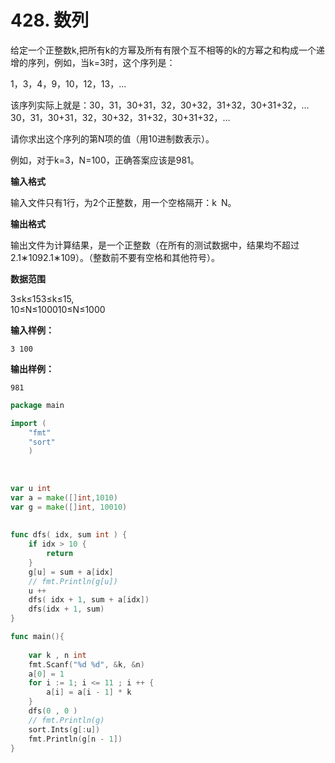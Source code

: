 # 428. 数列



给定一个正整数k,把所有k的方幂及所有有限个互不相等的k的方幂之和构成一个递增的序列，例如，当k=3时，这个序列是：

1，3，4，9，10，12，13，…

该序列实际上就是：30，31，30+31，32，30+32，31+32，30+31+32，…30，31，30+31，32，30+32，31+32，30+31+32，…

请你求出这个序列的第N项的值（用10进制数表示）。 

例如，对于k=3，N=100，正确答案应该是981。

**输入格式**

输入文件只有1行，为2个正整数，用一个空格隔开：k N。

**输出格式**

输出文件为计算结果，是一个正整数（在所有的测试数据中，结果均不超过2.1∗1092.1∗109）。（整数前不要有空格和其他符号）。

**数据范围**

3≤k≤153≤k≤15,  
10≤N≤100010≤N≤1000

**输入样例：**

```text
3 100
```

**输出样例：**

```text
981
```

```go
package main 

import (
    "fmt"
    "sort"
    )
    
    
    
var u int
var a = make([]int,1010)
var g = make([]int, 10010)   
    
    
func dfs( idx, sum int ) {
    if idx > 10 {
        return 
    }
    g[u] = sum + a[idx]
    // fmt.Println(g[u])
    u ++
    dfs( idx + 1, sum + a[idx])
    dfs(idx + 1, sum)
}    

func main(){
    
    var k , n int 
    fmt.Scanf("%d %d", &k, &n)
    a[0] = 1
    for i := 1; i <= 11 ; i ++ {
        a[i] = a[i - 1] * k
    }
    dfs(0 , 0 )
    // fmt.Println(g)
    sort.Ints(g[:u])
    fmt.Println(g[n - 1])
}
```

